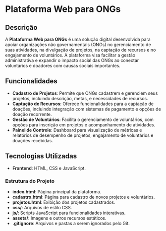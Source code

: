 # Plataforma Web para ONGs

## Descrição

A **Plataforma Web para ONGs** é uma solução digital desenvolvida para apoiar organizações não governamentais (ONGs) no gerenciamento de suas atividades, na divulgação de projetos, na captação de recursos e no engajamento de voluntários. A plataforma visa facilitar a gestão administrativa e expandir o impacto social das ONGs ao conectar voluntários e doadores com causas sociais importantes.

## Funcionalidades

- **Cadastro de Projetos**: Permite que ONGs cadastrem e gerenciem seus projetos, incluindo descrição, metas, e necessidades de recursos.
- **Captação de Recursos**: Oferece funcionalidades para a captação de doações, incluindo integração com sistemas de pagamento e opções de doação recorrente.
- **Gestão de Voluntários**: Facilita o gerenciamento de voluntários, com opções para inscrição em projetos e acompanhamento de atividades.
- **Painel de Controle**: Dashboard para visualização de métricas e relatórios de desempenho de projetos, engajamento de voluntários e doações recebidas.

## Tecnologias Utilizadas

- **Frontend**: HTML, CSS e JavaScript.

### Estrutura do Projeto

- **index.html**: Página principal da plataforma.
- **cadastro.html**: Página para cadastro de novos projetos e voluntários.
- **projetos.html**: Exibição dos projetos cadastrados.
- **css/**: Arquivos de estilo CSS.
- **js/**: Scripts JavaScript para funcionalidades interativas.
- **assets/**: Imagens e outros recursos estáticos.
- **.gitignore**: Arquivos e pastas a serem ignorados pelo Git.
